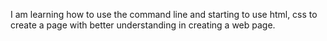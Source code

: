 I am learning how to use the command line and starting to use html, css to create a page with better understanding in creating a web page. 